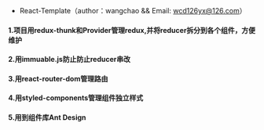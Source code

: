 * React-Template（author：wangchao && Email: wcd126yx@126.com）

#### 1.项目用redux-thunk和Provider管理redux,并将reducer拆分到各个组件，方便维护
#### 2.用immuable.js防止防止reducer串改
#### 3.用react-router-dom管理路由
#### 4.用styled-components管理组件独立样式
#### 5.用到组件库Ant Design
